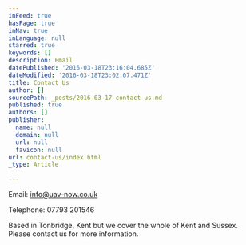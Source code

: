 ```yaml
---
inFeed: true
hasPage: true
inNav: true
inLanguage: null
starred: true
keywords: []
description: Email
datePublished: '2016-03-18T23:16:04.685Z'
dateModified: '2016-03-18T23:02:07.471Z'
title: Contact Us
author: []
sourcePath: _posts/2016-03-17-contact-us.md
published: true
authors: []
publisher:
  name: null
  domain: null
  url: null
  favicon: null
url: contact-us/index.html
_type: Article

---
```

Email: info@uav-now.co.uk

Telephone: 07793 201546

Based in Tonbridge, Kent but we cover the whole of Kent and Sussex.  Please contact us for more information.